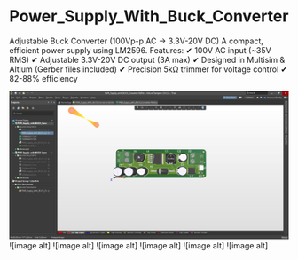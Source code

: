 # Power_Supply_With_Buck_Converter
Adjustable Buck Converter (100Vp-p  AC → 3.3V-20V DC)  A compact, efficient power supply using LM2596. Features: ✔ 100V AC input (~35V RMS) ✔ Adjustable 3.3V-20V DC output (3A max) ✔ Designed in Multisim &amp; Altium (Gerber files included) ✔ Precision 5kΩ trimmer for voltage control ✔ 82-88% efficiency  

![image alt](https://github.com/OpenCircuitt/Power_Supply_With_Buck_Converter/blob/1982d003acd32792730dfc0bce0d403cf1fa06cd/Images/Altim%20PCB%203D%20Image.jpg)
![image alt]
![image alt]
![image alt]
![image alt]
![image alt]
![image alt]
